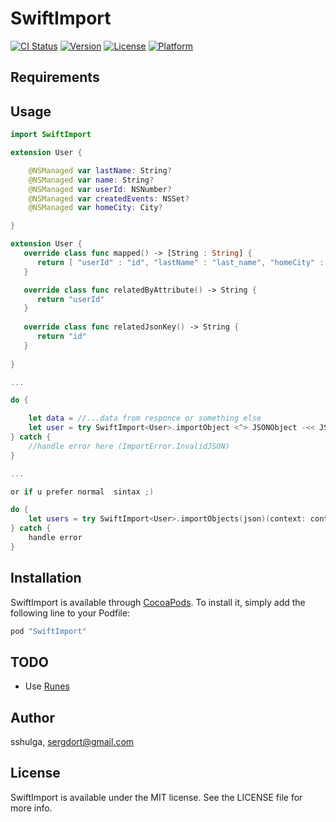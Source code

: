 # SwiftImport

[![CI Status](http://img.shields.io/travis/sshulga/SwiftImport.svg?style=flat)](https://travis-ci.org/sergdort/SwiftImport.svg?branch=master)
[![Version](https://img.shields.io/cocoapods/v/SwiftImport.svg?style=flat)](http://cocoapods.org/pods/SwiftImport)
[![License](https://img.shields.io/cocoapods/l/SwiftImport.svg?style=flat)](http://cocoapods.org/pods/SwiftImport)
[![Platform](https://img.shields.io/cocoapods/p/SwiftImport.svg?style=flat)](http://cocoapods.org/pods/SwiftImport)

## Requirements

## Usage

```swift
import SwiftImport

extension User {

    @NSManaged var lastName: String?
    @NSManaged var name: String?
    @NSManaged var userId: NSNumber?
    @NSManaged var createdEvents: NSSet?
    @NSManaged var homeCity: City?

}

extension User {
   override class func mapped() -> [String : String] {
      return [ "userId" : "id", "lastName" : "last_name", "homeCity" : "home_city", "createdEvents" : "events"]
   }

   override class func relatedByAttribute() -> String {
      return "userId"
   }
   
   override class func relatedJsonKey() -> String {
      return "id"
   }
   
}

...

do {

    let data = //...data from responce or something else
    let user = try SwiftImport<User>.importObject <^> JSONObject -<< JSONObjectWithData -<< data <*> context
} catch {
	//handle error here (ImportError.InvalidJSON)
}

...

or if u prefer normal  sintax ;)

do {
    let users = try SwiftImport<User>.importObjects(json)(context: context)
} catch {
	handle error
}

```

## Installation

SwiftImport is available through [CocoaPods](http://cocoapods.org). To install
it, simply add the following line to your Podfile:

```ruby
pod "SwiftImport"
```

## TODO

- Use [Runes](https://github.com/thoughtbot/runes) 

## Author

sshulga, sergdort@gmail.com

## License

SwiftImport is available under the MIT license. See the LICENSE file for more info.
